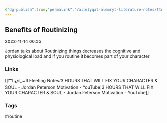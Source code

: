 ```yaml
---
{"dg-publish":true,"permalink":"/altelyqat-alemryt-literature-notes/ttwyr-aldhat-self-development/benefits-of-routinizing/"}
---
```


## Benefits of Routinizing

2022-11-14 06:35

Jordan talks about Routinizing things decreases the cognitive and physiological load and if you routine it becomes part of your character 

### Links 
[[🗂️ المراجع Fleeting Notes/3 HOURS THAT WILL FIX YOUR CHARACTER & SOUL - Jordan Peterson Motivation - YouTube\|3 HOURS THAT WILL FIX YOUR CHARACTER & SOUL - Jordan Peterson Motivation - YouTube]]

### Tags
#routine 


